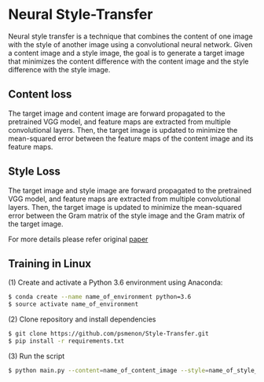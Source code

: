 # Neural Style-Transfer

Neural style transfer is a technique that combines the content of one image with the style of another image using a convolutional neural network. Given a content image and a style image, the goal is to generate a target image that minimizes the content difference with the content image and the style difference with the style image.

## Content loss

The target image and content image are forward propagated to the pretrained VGG model, and feature maps are extracted from multiple convolutional layers. Then, the target image is updated to minimize the mean-squared error between the feature maps of the content image and its feature maps.

## Style Loss

The target image and style image are forward propagated to the pretrained VGG model, and feature maps are extracted from multiple convolutional layers. Then, the target image is updated to minimize the mean-squared error between the Gram matrix of the style image and the Gram matrix of the target image. 

For more details please refer original [paper](https://arxiv.org/abs/1508.06576)

## Training in Linux

(1) Create and activate a Python 3.6 environment using Anaconda:
   
  ```bash
  $ conda create --name name_of_environment python=3.6
  $ source activate name_of_environment
  ```
  
(2) Clone repository and install dependencies

  ```bash
  $ git clone https://github.com/psmenon/Style-Transfer.git
  $ pip install -r requirements.txt
  ```

(3) Run the script 

  ```bash
  $ python main.py --content=name_of_content_image --style=name_of_style_image
  ```

